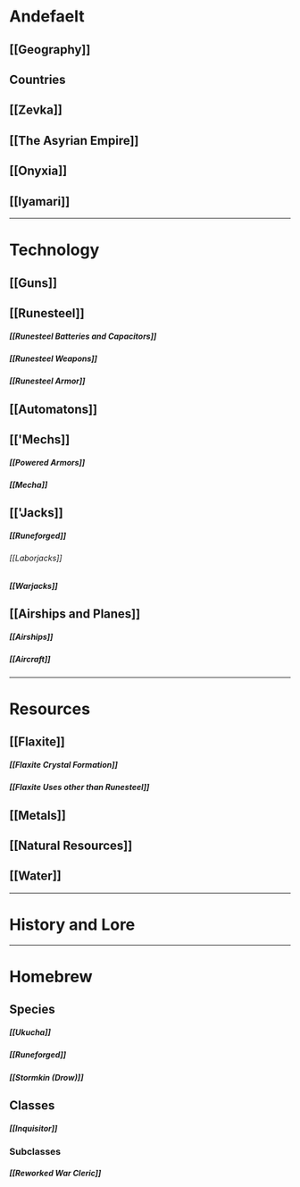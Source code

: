 
# Andefaelt

## [[Geography]]
## Countries

## [[Zevka]]

## [[The Asyrian Empire]]

## [[Onyxia]]

## [[Iyamari]]

--- 

# Technology

## [[Guns]]

## [[Runesteel]]

##### [[Runesteel Batteries and Capacitors]]

##### [[Runesteel Weapons]]

##### [[Runesteel Armor]]

## [[Automatons]]

## [['Mechs]]

##### [[Powered Armors]]

##### [[Mecha]]
## [['Jacks]]

##### [[Runeforged]]

###### [[Laborjacks]]
##### [[Warjacks]]
## [[Airships and Planes]]

##### [[Airships]]

##### [[Aircraft]]

--- 
# Resources

## [[Flaxite]]

##### [[Flaxite Crystal Formation]]

##### [[Flaxite Uses other than Runesteel]]
## [[Metals]]

## [[Natural Resources]]

## [[Water]]

--- 

# History and Lore


--- 

# Homebrew

## Species

##### [[Ukucha]]

##### [[Runeforged]]

##### [[Stormkin (Drow)]]

## Classes

##### [[Inquisitor]]
### Subclasses

##### [[Reworked War Cleric]]